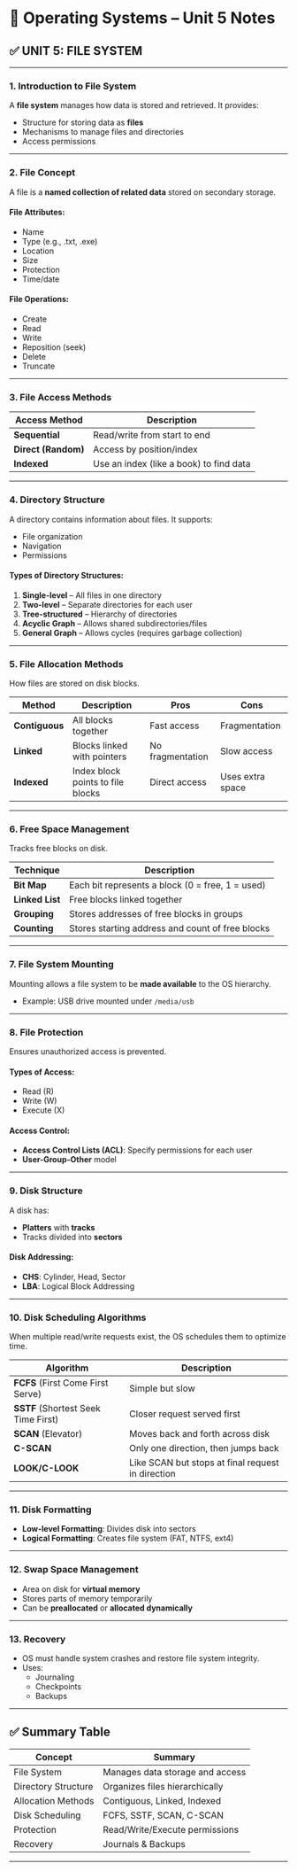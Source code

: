 # 📘 Operating Systems – Unit 5 Notes

## ✅ UNIT 5: FILE SYSTEM

---

### 1. Introduction to File System

A **file system** manages how data is stored and retrieved. It provides:

- Structure for storing data as **files**
- Mechanisms to manage files and directories
- Access permissions

---

### 2. File Concept

A file is a **named collection of related data** stored on secondary storage.

#### File Attributes:

- Name
- Type (e.g., .txt, .exe)
- Location
- Size
- Protection
- Time/date

#### File Operations:

- Create
- Read
- Write
- Reposition (seek)
- Delete
- Truncate

---

### 3. File Access Methods

| Access Method       | Description                             |
| ------------------- | --------------------------------------- |
| **Sequential**      | Read/write from start to end            |
| **Direct (Random)** | Access by position/index                |
| **Indexed**         | Use an index (like a book) to find data |

---

### 4. Directory Structure

A directory contains information about files. It supports:

- File organization
- Navigation
- Permissions

#### Types of Directory Structures:

1. **Single-level** – All files in one directory
2. **Two-level** – Separate directories for each user
3. **Tree-structured** – Hierarchy of directories
4. **Acyclic Graph** – Allows shared subdirectories/files
5. **General Graph** – Allows cycles (requires garbage collection)

---

### 5. File Allocation Methods

How files are stored on disk blocks.

| Method         | Description                       | Pros             | Cons             |
| -------------- | --------------------------------- | ---------------- | ---------------- |
| **Contiguous** | All blocks together               | Fast access      | Fragmentation    |
| **Linked**     | Blocks linked with pointers       | No fragmentation | Slow access      |
| **Indexed**    | Index block points to file blocks | Direct access    | Uses extra space |

---

### 6. Free Space Management

Tracks free blocks on disk.

| Technique       | Description                                      |
| --------------- | ------------------------------------------------ |
| **Bit Map**     | Each bit represents a block (0 = free, 1 = used) |
| **Linked List** | Free blocks linked together                      |
| **Grouping**    | Stores addresses of free blocks in groups        |
| **Counting**    | Stores starting address and count of free blocks |

---

### 7. File System Mounting

Mounting allows a file system to be **made available** to the OS hierarchy.

- Example: USB drive mounted under `/media/usb`

---

### 8. File Protection

Ensures unauthorized access is prevented.

#### Types of Access:

- Read (R)
- Write (W)
- Execute (X)

#### Access Control:

- **Access Control Lists (ACL)**: Specify permissions for each user
- **User-Group-Other** model

---

### 9. Disk Structure

A disk has:

- **Platters** with **tracks**
- Tracks divided into **sectors**

#### Disk Addressing:

- **CHS**: Cylinder, Head, Sector
- **LBA**: Logical Block Addressing

---

### 10. Disk Scheduling Algorithms

When multiple read/write requests exist, the OS schedules them to optimize time.

| Algorithm                           | Description                                       |
| ----------------------------------- | ------------------------------------------------- |
| **FCFS** (First Come First Serve)   | Simple but slow                                   |
| **SSTF** (Shortest Seek Time First) | Closer request served first                       |
| **SCAN** (Elevator)                 | Moves back and forth across disk                  |
| **C-SCAN**                          | Only one direction, then jumps back               |
| **LOOK/C-LOOK**                     | Like SCAN but stops at final request in direction |

---

### 11. Disk Formatting

- **Low-level Formatting**: Divides disk into sectors
- **Logical Formatting**: Creates file system (FAT, NTFS, ext4)

---

### 12. Swap Space Management

- Area on disk for **virtual memory**
- Stores parts of memory temporarily
- Can be **preallocated** or **allocated dynamically**

---

### 13. Recovery

- OS must handle system crashes and restore file system integrity.
- Uses:
  - Journaling
  - Checkpoints
  - Backups

---

## ✅ Summary Table

| Concept             | Summary                         |
| ------------------- | ------------------------------- |
| File System         | Manages data storage and access |
| Directory Structure | Organizes files hierarchically  |
| Allocation Methods  | Contiguous, Linked, Indexed     |
| Disk Scheduling     | FCFS, SSTF, SCAN, C-SCAN        |
| Protection          | Read/Write/Execute permissions  |
| Recovery            | Journals & Backups              |

---
